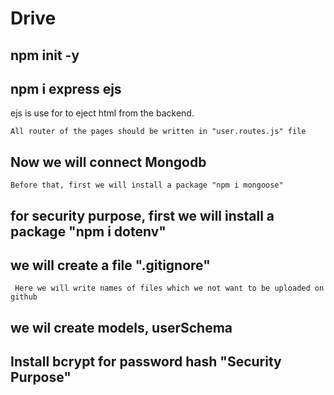 # Drive
## npm init -y
## npm i express ejs
ejs is use for to eject html from the backend.

```All router of the pages should be written in "user.routes.js" file ```
<br>

## Now we will connect Mongodb 
``` Before that, first we will install a package "npm i mongoose" ```
## for security purpose, first we will install a package "npm i dotenv"

## we will create a file ".gitignore" 
``` Here we will write names of files which we not want to be uploaded on github```

## we wil create models, userSchema
## Install bcrypt for password hash "Security Purpose"
